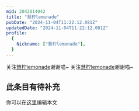```yaml
---
mid: 2042014042
title: "慧柠lemonade"
pubDate: "2024-11-04T11:22:12.081Z"
updatedDate: "2024-11-04T11:22:12.081Z"
profile:
  {
    Nickname: ["慧柠lemonade"],
  }
---
```


关注[慧柠lemonade](https://space.bilibili.com/2042014042)谢谢喵~ 关注[慧柠lemonade](https://space.bilibili.com/2042014042)谢谢喵~

## 此条目有待补充
你可以在[这里](https://github.com/Yuhanawa/VTuber.ICU-Content/edit/master/v/慧柠lemonade/index.md)编辑本文

